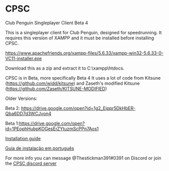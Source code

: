 # CPSC
Club Penguin Singleplayer Client Beta 4

This is a singleplayer client for Club Penguin, designed for speedrunning.
It requires this version of XAMPP and it must be installed before installing CPSC.


https://www.apachefriends.org/xampp-files/5.6.33/xampp-win32-5.6.33-0-VC11-installer.exe


Download this as a zip and extract it to C:\xampp\htdocs.


CPSC is in Beta, more specifically Beta 4
It uses a lot of code from Kitsune (https://github.com/widd/kitsune) and Zaseth's modified Kitsune (https://github.com/Zaseth/KITSUNE-MODIFIED)


Older Versions:


Beta 2: https://drive.google.com/open?id=1g2_Eippr5DkHbER-Qba6DD7d3WCJvon4


Beta 1:https://drive.google.com/open?id=1PEophHubpKOGesErZYtuzmScPPn7Aos1

[Installation guide](https://pastebin.com/raw/BEKLhdc1)

[Guia de instalação em português](https://pastebin.com/raw/P3dYCLiP)

For more info you can message @Thestickman391#0391 on Discord or join the [CPSC discord server](https://discord.gg/tGDZeyK)
